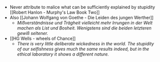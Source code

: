 - Never attribute to malice what can be sufficiently explained by stupidity [[Robert Hanlon - Murphy's Law Book Two]]
- Also [[Johann Wolfgang von Goethe -  Die Leiden des jungen Werther]]
	- _Mißverständnisse und Trägheit vielleicht mehr Irrungen in der Welt machen als List und Bosheit. Wenigstens sind die beiden letzteren gewiß seltener._
- [[HG Wells - wheels of Chance]]
	- _There is very little deliberate wickedness in the world. The stupidity of our selfishness gives much the same results indeed, but in the ethical laboratory it shows a different nature._